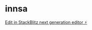 # innsa

[Edit in StackBlitz next generation editor ⚡️](https://stackblitz.com/~/github.com/PragalX/innsa)